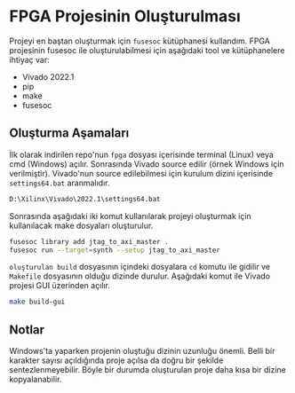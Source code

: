 # FPGA Projesinin Oluşturulması

Projeyi en baştan  oluşturmak için `fusesoc` kütüphanesi kullandım. FPGA projesinin fusesoc ile oluşturulabilmesi için aşağıdaki tool ve kütüphanelere ihtiyaç var:

- Vivado 2022.1
- pip
- make
- fusesoc

## Oluşturma Aşamaları

İlk olarak indirilen repo'nun `fpga` dosyası içerisinde terminal (Linux) veya cmd (Windows) açılır. Sonrasında Vivado source edilir (örnek Windows için verilmiştir). Vivado'nun source edilebilmesi için kurulum dizini içerisinde `settings64.bat` aranmalıdır.

```bash
D:\Xilinx\Vivado\2022.1\settings64.bat
```

Sonrasında aşağıdaki iki komut kullanılarak projeyi oluşturmak için kullanılacak make dosyaları oluşturulur.

```bash
fusesoc library add jtag_to_axi_master .
fusesoc run --target=synth --setup jtag_to_axi_master
```

`oluşturulan build` dosyasının içindeki dosyalara `cd` komutu ile gidilir ve `Makefile` dosyasının olduğu dizinde durulur. Aşağıdaki komut ile Vivado projesi GUI üzerinden açılır.

```bash
make build-gui
```

## Notlar

Windows'ta yaparken projenin oluştuğu dizinin uzunluğu önemli. Belli bir karakter sayısı açıldığında proje açılsa da doğru bir şekilde sentezlenmeyebilir. Böyle bir durumda oluşturulan proje daha kısa bir dizine kopyalanabilir.
